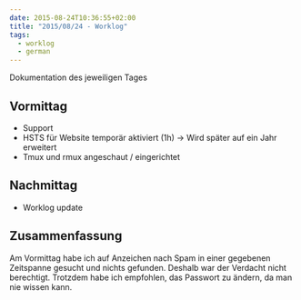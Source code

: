 ```yaml
---
date: 2015-08-24T10:36:55+02:00
title: "2015/08/24 - Worklog"
tags:
  - worklog
  - german
---
```


Dokumentation des jeweiligen Tages
<!--more-->

## Vormittag

* Support
* HSTS für Website temporär aktiviert (1h) -> Wird später auf ein Jahr erweitert
* Tmux und rmux angeschaut / eingerichtet

## Nachmittag

* Worklog update

## Zusammenfassung

Am Vormittag habe ich auf Anzeichen nach Spam in einer gegebenen Zeitspanne
gesucht und nichts gefunden. Deshalb war der Verdacht nicht berechtigt. 
Trotzdem habe ich empfohlen, das Passwort zu ändern, da man nie wissen kann.
